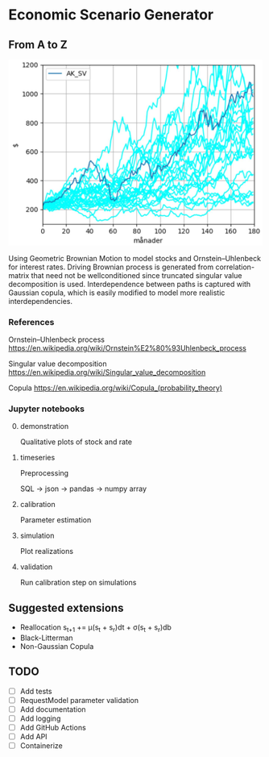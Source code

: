 # Economic Scenario Generator
## From A to Z


![error](https://github.com/holmen1/economic-scenario-generator/blob/master/images/StockSimulation.JPG)

Using Geometric Brownian Motion to model stocks and Ornstein–Uhlenbeck for interest rates.
Driving Brownian process is generated from correlation-matrix that need not be wellconditioned since truncated singular value decomposition is used.
Interdependence between paths is captured with Gaussian copula, which is easily modified to model more realistic interdependencies.


### References
Ornstein–Uhlenbeck process https://en.wikipedia.org/wiki/Ornstein%E2%80%93Uhlenbeck_process

Singular value decomposition https://en.wikipedia.org/wiki/Singular_value_decomposition

Copula https://en.wikipedia.org/wiki/Copula_(probability_theory)


### Jupyter notebooks
0. demonstration

    Qualitative plots of stock and rate

1. timeseries

    Preprocessing

    SQL -> json -> pandas -> numpy array

2. calibration

    Parameter estimation

3. simulation

    Plot realizations

4. validation

    Run calibration step on simulations


## Suggested extensions

* Reallocation s<sub>t+1</sub> += &mu;(s<sub>t</sub> + s<sub>r</sub>)dt + &sigma;(s<sub>t</sub> + s<sub>r</sub>)db
* Black-Litterman
* Non-Gaussian Copula

## TODO

* [ ] Add tests
* [ ] RequestModel parameter validation
* [ ] Add documentation
* [ ] Add logging
* [ ] Add GitHub Actions
* [ ] Add API
* [ ] Containerize